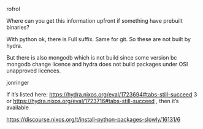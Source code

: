 rofrol

Where can you get this information upfront if something have prebuilt binaries?

With python ok, there is Full suffix. Same for git. So these are not built by hydra.

But there is also mongodb which is not build since some version bc mongodb change licence and hydra does not build packages under OSI unapproved licences.

jonringer

If it’s listed here: https://hydra.nixos.org/eval/1723694#tabs-still-succeed 3 or https://hydra.nixos.org/eval/1723716#tabs-still-succeed , then it’s available

https://discourse.nixos.org/t/install-python-packages-slowly/16131/6
